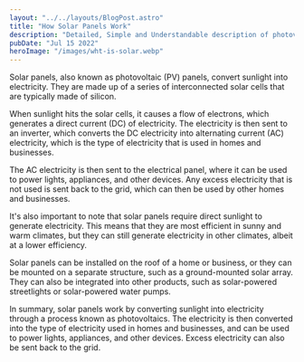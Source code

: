 ```yaml
---
layout: "../../layouts/BlogPost.astro"
title: "How Solar Panels Work"
description: "Detailed, Simple and Understandable description of photovoltaic mechanics"
pubDate: "Jul 15 2022"
heroImage: "/images/wht-is-solar.webp"
---
```


Solar panels, also known as photovoltaic (PV) panels, convert sunlight into electricity. They are made up of a series of interconnected solar cells that are typically made of silicon.

When sunlight hits the solar cells, it causes a flow of electrons, which generates a direct current (DC) of electricity. The electricity is then sent to an inverter, which converts the DC electricity into alternating current (AC) electricity, which is the type of electricity that is used in homes and businesses.

The AC electricity is then sent to the electrical panel, where it can be used to power lights, appliances, and other devices. Any excess electricity that is not used is sent back to the grid, which can then be used by other homes and businesses.

It's also important to note that solar panels require direct sunlight to generate electricity. This means that they are most efficient in sunny and warm climates, but they can still generate electricity in other climates, albeit at a lower efficiency.

Solar panels can be installed on the roof of a home or business, or they can be mounted on a separate structure, such as a ground-mounted solar array. They can also be integrated into other products, such as solar-powered streetlights or solar-powered water pumps.

In summary, solar panels work by converting sunlight into electricity through a process known as photovoltaics. The electricity is then converted into the type of electricity used in homes and businesses, and can be used to power lights, appliances, and other devices. Excess electricity can also be sent back to the grid.
